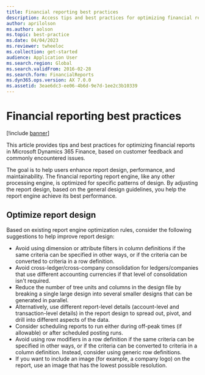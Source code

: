 ```yaml
---
title: Financial reporting best practices
description: Access tips and best practices for optimizing financial reports in Microsoft Dynamics 365 Finance, including an outline on optimizing report design.
author: aprilolson
ms.author: aolson
ms.topic: best-practice
ms.date: 04/04/2023
ms.reviewer: twheeloc
ms.collection: get-started
audience: Application User
ms.search.region: Global
ms.search.validFrom: 2016-02-28
ms.search.form: FinancialReports
ms.dyn365.ops.version: AX 7.0.0
ms.assetid: 3eae6dc3-ee06-4b6d-9e7d-1ee2c3b10339
---
```


# Financial reporting best practices

[!include [banner](../includes/banner.md)]

This article provides tips and best practices for optimizing financial reports in Microsoft Dynamics 365 Finance, based on customer feedback and commonly encountered issues. 

The goal is to help users enhance report design, performance, and maintainability. The financial reporting report engine, like any other processing engine, is optimized for specific patterns of design. By adjusting the report design, based on the general design guidelines, you help the report engine achieve its best performance.

## Optimize report design 

Based on existing report engine optimization rules, consider the following suggestions to help improve report design:

- Avoid using dimension or attribute filters in column definitions if the same criteria can be specified in other ways, or if the criteria can be converted to criteria in a row definition.
- Avoid cross-ledger/cross-company consolidation for ledgers/companies that use different accounting currencies if that level of consolidation isn't required.
- Reduce the number of tree units and columns in the design file by breaking a single large design into several smaller designs that can be generated in parallel.
- Alternatively, use different report-level details (account-level and transaction-level details) in the report design to spread out, pivot, and drill into different aspects of the data.
- Consider scheduling reports to run either during off-peak times (if allowable) or after scheduled posting runs.
- Avoid using row modifiers in a row definition if the same criteria can be specified in other ways, or if the criteria can be converted to criteria in a column definition. Instead, consider using generic row definitions.
- If you want to include an image (for example, a company logo) on the report, use an image that has the lowest possible resolution.
